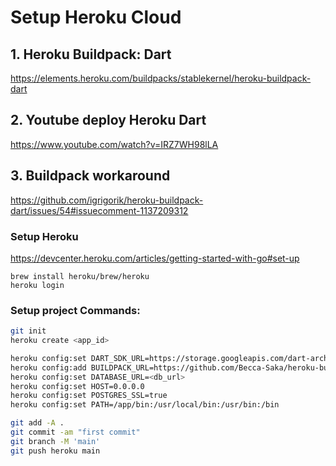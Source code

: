 # Setup Heroku Cloud
## 1. Heroku Buildpack: Dart
https://elements.heroku.com/buildpacks/stablekernel/heroku-buildpack-dart

## 2. Youtube deploy Heroku Dart
https://www.youtube.com/watch?v=IRZ7WH98lLA

## 3. Buildpack workaround 
https://github.com/igrigorik/heroku-buildpack-dart/issues/54#issuecomment-1137209312



### Setup Heroku
https://devcenter.heroku.com/articles/getting-started-with-go#set-up
```
brew install heroku/brew/heroku
heroku login
```
### Setup project Commands: 
```sh
git init
heroku create <app_id>

heroku config:set DART_SDK_URL=https://storage.googleapis.com/dart-archive/channels/stable/release/2.17.5/sdk/dartsdk-linux-x64-release.zip
heroku config:add BUILDPACK_URL=https://github.com/Becca-Saka/heroku-buildpack-dart
heroku config:set DATABASE_URL=<db_url>
heroku config:set HOST=0.0.0.0
heroku config:set POSTGRES_SSL=true
heroku config:set PATH=/app/bin:/usr/local/bin:/usr/bin:/bin

git add -A .
git commit -am "first commit"
git branch -M 'main'
git push heroku main
```